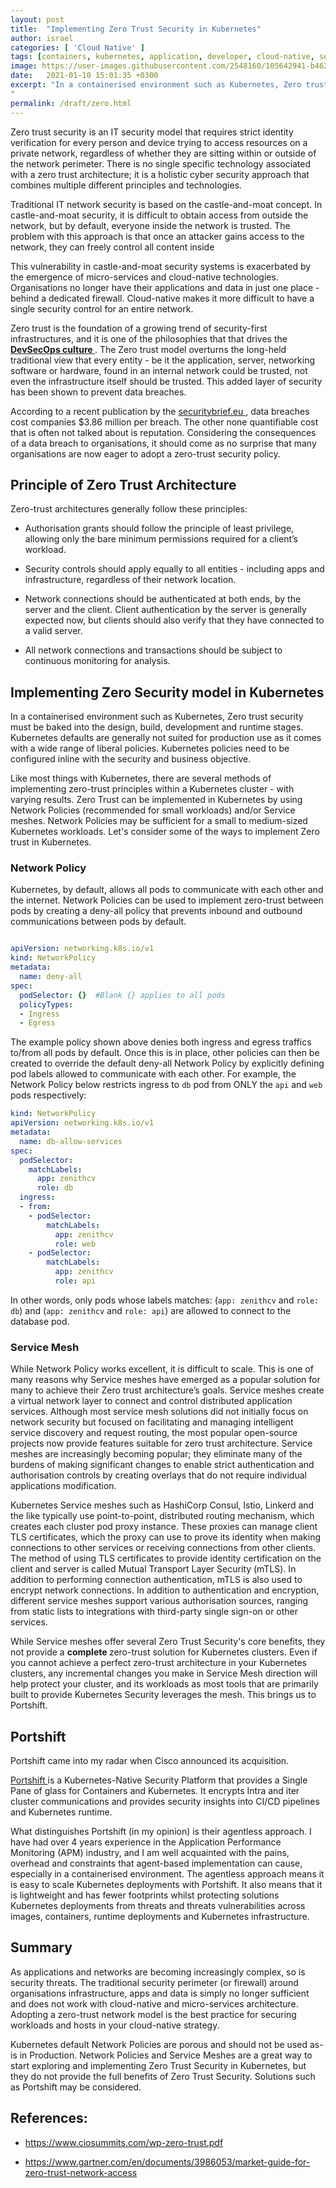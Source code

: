 ```yaml
---
layout: post
title:  "Implementing Zero Trust Security in Kubernetes"
author: israel
categories: [ 'Cloud Native' ]
tags: [containers, kubernetes, application, developer, cloud-native, security ]
image: https://user-images.githubusercontent.com/2548160/105642941-b462cd00-5e84-11eb-9650-18c117c5379a.png
date:   2021-01-10 15:01:35 +0300
excerpt: "In a containerised environment such as Kubernetes, Zero trust security must be baked into the design, build, development and runtime stages. Kubernetes defaults are generally not suited for Production use as it comes with a wide range of liberal policies...
"
permalink: /draft/zero.html
---
```


Zero trust security is an IT security model that requires strict identity verification for every person and device trying to access resources on a private network, regardless of whether they are sitting within or outside of the network perimeter. There is no single specific technology associated with a zero trust architecture; it is a holistic cyber security approach that combines multiple different principles and technologies.

Traditional IT network security is based on the castle-and-moat concept. In castle-and-moat security, it is difficult to obtain access from outside the network, but by default, everyone inside the network is trusted. The problem with this approach is that once an attacker gains access to the network, they can freely control all content inside

This vulnerability in castle-and-moat security systems is exacerbated by the emergence of micro-services and cloud-native technologies. Organisations no longer have their applications and data in just one place - behind a dedicated firewall. Cloud-native makes it more difficult to have a single security control for an entire network.

Zero trust is the foundation of a growing trend of security-first infrastructures, and it is one of the philosophies that that drives the <a href="https://dodcio.defense.gov/Portals/0/Documents/DoD%20Enterprise%20DevSecOps%20Reference%20Design%20v1.0_Public%20Release.pdf" target="_blank"><b>DevSecOps culture </b> </a>.  The Zero trust model overturns the long-held traditional view that every entity - be it the application, server, networking software or hardware, found in an internal network could be trusted, not even the infrastructure itself should be trusted. This added layer of security has been shown to prevent data breaches.

According to a recent publication by the <a href ="https://securitybrief.eu/story/data-breaches-costing-companies-millions-could-incident-response-help" target="_blank"> securitybrief.eu </a>, data breaches cost companies $3.86 million per breach. The other none quantifiable cost that is often not talked about is reputation. Considering the consequences of a data breach to organisations, it should come as no surprise that many organisations are now eager to adopt a zero-trust security policy.

## Principle of Zero Trust Architecture

Zero-trust architectures generally follow these principles:

- Authorisation grants should follow the principle of least privilege, allowing only the bare minimum permissions required for a client’s workload.

- Security controls should apply equally to all entities - including apps and infrastructure, regardless of their network location.

- Network connections should be authenticated at both ends, by the server and the client. Client authentication by the server is generally expected now, but clients should also verify that they have connected to a valid server.

- All network connections and transactions should be subject to continuous monitoring for analysis.

## Implementing Zero Security model in Kubernetes

In a containerised environment such as Kubernetes, Zero trust security must be baked into the design, build, development and runtime stages. Kubernetes defaults are generally not suited for production use as it comes with a wide range of liberal policies. Kubernetes policies need to be configured inline with the security and business objective.

Like most things with Kubernetes, there are several methods of implementing zero-trust principles within a Kubernetes cluster - with varying results. Zero Trust can be implemented in Kubernetes by using Network Policies (recommended for small workloads) and/or Service meshes. Network Policies may be sufficient for a small to medium-sized Kubernetes workloads.  Let's consider some of the ways to implement Zero trust in Kubernetes.

### Network Policy

Kubernetes, by default, allows all pods to communicate with each other and the internet. Network Policies can be used to implement zero-trust between pods by creating a deny-all policy that prevents inbound and outbound communications between pods by default.

```yaml 

apiVersion: networking.k8s.io/v1 
kind: NetworkPolicy 
metadata:   
  name: deny-all 
spec:   
  podSelector: {}  #Blank {} applies to all pods  
  policyTypes:   
  - Ingress   
  - Egress

```

The example policy shown above denies both ingress and egress traffics to/from all pods by default. Once this is in place, other policies can then be created to override the default deny-all Network Policy by explicitly defining pod labels allowed to communicate with each other. For example, the Network Policy below restricts ingress to `db` pod from ONLY the `api` and `web` pods respectively:


```yaml
kind: NetworkPolicy
apiVersion: networking.k8s.io/v1
metadata:
  name: db-allow-services
spec:
  podSelector:
    matchLabels:
      app: zenithcv
      role: db
  ingress:
  - from:
    - podSelector:
        matchLabels:
          app: zenithcv
          role: web
    - podSelector:
        matchLabels:
          app: zenithcv
          role: api
```

In other words, only pods whose labels matches: (`app: zenithcv` and `role: db`) and (`app: zenithcv` and `role: api`) are allowed to connect to the database pod. 

### Service Mesh

While Network Policy works excellent, it is difficult to scale. This is one of many reasons why Service meshes have emerged as a popular solution for many to achieve their Zero trust architecture’s goals. Service meshes create a virtual network layer to connect and control distributed application services. Although most service mesh solutions did not initially focus on network security but focused on facilitating and managing intelligent service discovery and request routing, the most popular open-source projects now provide features suitable for zero trust architecture. Service meshes are increasingly becoming popular; they eliminate many of the burdens of making significant changes to enable strict authentication and authorisation controls by creating overlays that do not require individual applications modification.

Kubernetes Service meshes such as HashiCorp Consul, Istio, Linkerd and the like typically use point-to-point, distributed routing mechanism, which creates each cluster pod proxy instance. These proxies can manage client TLS certificates, which the proxy can use to prove its identity when making connections to other services or receiving connections from other clients. The method of using TLS certificates to provide identity certification on the client and server is called Mutual Transport Layer Security (mTLS). In addition to performing connection authentication, mTLS is also used to encrypt network connections.
In addition to authentication and encryption, different service meshes support various authorisation sources, ranging from static lists to integrations with third-party single sign-on or other services.

While Service meshes offer several Zero Trust Security's core benefits, they not provide a <b> complete </b> zero-trust solution for Kubernetes clusters. Even if you cannot achieve a perfect zero-trust architecture in your Kubernetes clusters, any incremental changes you make in Service Mesh direction will help protect your cluster, and its workloads as most tools that are primarily built to provide Kubernetes Security leverages the mesh. This brings us to Portshift.

## Portshift

Portshift came into my radar when Cisco announced its acquisition.

<a href="https://www.portshift.io/" target="_blank"> Portshift </a> is a Kubernetes-Native Security Platform that provides a Single Pane of glass for Containers and Kubernetes. It encrypts Intra and iter cluster communications and provides security insights into CI/CD pipelines and Kubernetes runtime.

What distinguishes Portshift (in my opinion) is their agentless approach. I have had over 4 years experience in the Application Performance Monitoring (APM) industry, and I am well acquainted with the pains, overhead and constraints that agent-based implementation can cause, especially in a containerised environment.  The agentless approach means it is easy to scale Kubernetes deployments with Portshift. It also means that it is lightweight and has fewer footprints whilst protecting solutions Kubernetes deployments from threats and threats vulnerabilities across images, containers, runtime deployments and Kubernetes infrastructure.

## Summary

As applications and networks are becoming increasingly complex, so is security threats. The traditional security perimeter (or firewall) around organisations infrastructure, apps and data is simply no longer sufficient and does not work with cloud-native and micro-services architecture. Adopting a zero-trust network model is the best practice for securing workloads and hosts in your cloud-native strategy.

Kubernetes default Network Policies are porous and should not be used as-is in Production. Network Policies and Service Meshes are a great way to start exploring and implementing Zero Trust Security in Kubernetes, but they do not provide the full benefits of Zero Trust Security. Solutions such as Portshift may be considered.

## References:

- https://www.ciosummits.com/wp-zero-trust.pdf

- https://www.gartner.com/en/documents/3986053/market-guide-for-zero-trust-network-access
